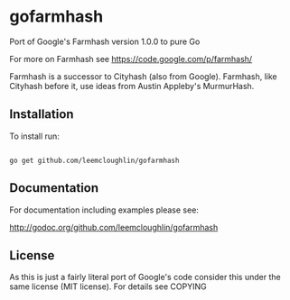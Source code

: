# gofarmhash
Port of Google's Farmhash version 1.0.0 to pure Go

For more on Farmhash see https://code.google.com/p/farmhash/

Farmhash is a successor to Cityhash (also from Google). Farmhash, like Cityhash
before it, use ideas from Austin Appleby's MurmurHash.

<h2>Installation</h2>

To install run:

<code>
go get github.com/leemcloughlin/gofarmhash
</code>

<h2>Documentation</h2>

For documentation including examples please see:

http://godoc.org/github.com/leemcloughlin/gofarmhash

<h2>License</h2>
As this is just a fairly literal port of Google's code consider this 
under the same license (MIT license). For details see COPYING
